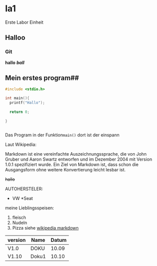# la1
Erste Labor Einheit
## Halloo
### Git
**hallo**
***ball***

## Mein erstes program##

```c
#include <stdio.h>

int main(){
  printf("Hallo");
  
  return 0;
  
}



```

Das Program in der Funktion`main()` dort ist der einspann
  
Laut Wikipedia:

Markdown ist eine vereinfachte Auszeichnungssprache, die von John Gruber und Aaron Swartz entworfen und im Dezember 2004 mit Version 1.0.1 spezifiziert wurde. Ein Ziel von Markdown ist, dass schon die Ausgangsform ohne weitere Konvertierung leicht lesbar ist.






~~hallo~~
  
  AUTOHERSTELER:
  * VW
      *Seat
      
meine Lieblingsspeisen:

1) fleisch
1) Nudeln
1) Pizza
siehe [wikipedia markdown](wikipedia.com)


version| Name  | Datum      
|-----------------------|--------------------|----
V1.0   | DOKU  | 10.09      
V1.10  | Doku1 |  10.10    
